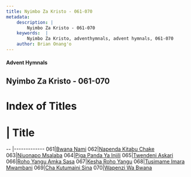 ```yaml
---
title: Nyimbo Za Kristo - 061-070
metadata:
    description: |
        Nyimbo Za Kristo - 061-070
    keywords:  |
        Nyimbo Za Kristo, adventhymnals, advent hymnals, 061-070
    author: Brian Onang'o
---
```


#### Advent Hymnals
## Nyimbo Za Kristo - 061-070

# Index of Titles
# | Title                        
-- |-------------
061|[Bwana Nami](/nyimbo-za-kristo/001-100/061-070/Bwana-Nami)
062|[Napenda Kitabu Chake](/nyimbo-za-kristo/001-100/061-070/Napenda-Kitabu-Chake)
063|[Niuonapo Msalaba](/nyimbo-za-kristo/001-100/061-070/Niuonapo-Msalaba)
064|[Piga Panda Ya Injili](/nyimbo-za-kristo/001-100/061-070/Piga-Panda-Ya-Injili)
065|[Twendeni Askari](/nyimbo-za-kristo/001-100/061-070/Twendeni-Askari)
066|[Roho Yangu Amka Sasa](/nyimbo-za-kristo/001-100/061-070/Roho-Yangu-Amka-Sasa)
067|[Kesha Roho Yangu](/nyimbo-za-kristo/001-100/061-070/Kesha-Roho-Yangu)
068|[Tusimame Imara Mwambani](/nyimbo-za-kristo/001-100/061-070/Tusimame-Imara-Mwambani)
069|[Cha Kutumaini Sina](/nyimbo-za-kristo/001-100/061-070/Cha-Kutumaini-Sina)
070|[Wapenzi Wa Bwana](/nyimbo-za-kristo/001-100/061-070/Wapenzi-Wa-Bwana)